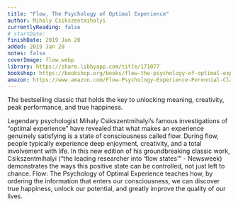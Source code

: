 ```yaml
---
title: "Flow, The Psychology of Optimal Experience"
author: Mihaly Csikszentmihalyi
currentlyReading: false
# startDate:
finishDate: 2019 Jan 20
added: 2019 Jan 20
notes: false
coverImage: flow.webp
library: https://share.libbyapp.com/title/171077
bookshop: https://bookshop.org/books/flow-the-psychology-of-optimal-experience/9780061339202
amazon: https://www.amazon.com/Flow-Psychology-Experience-Perennial-Classics/dp/0061339202
---
```


The bestselling classic that holds the key to unlocking meaning, creativity, peak performance, and true happiness.

Legendary psychologist Mihaly Csikszentmihalyi’s famous investigations of “optimal experience” have revealed that what makes an experience genuinely satisfying is a state of consciousness called flow. During flow, people typically experience deep enjoyment, creativity, and a total involvement with life. In this new edition of his groundbreaking classic work, Csikszentmihalyi (“the leading researcher into ‘flow states’” - Newsweek) demonstrates the ways this positive state can be controlled, not just left to chance. Flow: The Psychology of Optimal Experience teaches how, by ordering the information that enters our consciousness, we can discover true happiness, unlock our potential, and greatly improve the quality of our lives.  
